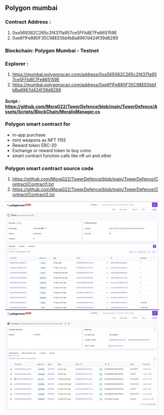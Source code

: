 
## Polygon mumbai

### Contract Address : 
1) 0xa569382C265c2f437fa957ce5FFb8E7Fe865159E
2) 0xe6f1Fe880F35C98EE0bbfbBa8967d424f39d8289

### Blockchain: Polygon Mumbai - Testnet
### Explorer : 
1) https://mumbai.polygonscan.com/address/0xa569382C265c2f437fa957ce5FFb8E7Fe865159E
2) https://mumbai.polygonscan.com/address/0xe6f1Fe880F35C98EE0bbfbBa8967d424f39d8289

#### Script : https://github.com/MoraG22/TowerDefence/blob/main/TowerDefence/Assets/Scripts/BlockChain/MoralisManager.cs

### Polygon smart contract for
* in-app purchase
* mint weapons as NFT 1155
* Reward token ERC-20
* Exchange or reward token to buy coins
* smart contract function calls like nft uri and other


### Polygon smart contract source code
1) https://github.com/MoraG22/TowerDefence/blob/main/TowerDefence/Contract/Contract1.txt
2) https://github.com/MoraG22/TowerDefence/blob/main/TowerDefence/Contract/Contract2.txt

![Use](/Images/TDB_1.jpg)
![Use](/Images/TDB_2.jpg)

